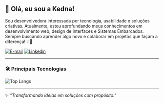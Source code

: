 ## 👋 Olá, eu sou a Kedna!

Sou desenvolvedora interessada por tecnologia, usabilidade e soluções criativas. Atualmente, estou aprofundando meus conhecimentos em desenvolvimento web, design de interfaces e Sistemas Embarcados. Sempre buscando aprender algo novo e colaborar em projetos que façam a diferença! 💡🚀

[![E-mail](https://img.shields.io/badge/Gmail-kednaleal@gmail.com-D14836?style=for-the-badge&logo=gmail&logoColor=white)](mailto:kednaleal@gmail.com)
[![Linkedin](https://img.shields.io/badge/LinkedIn-KednaLeal-0077B5?style=for-the-badge&logo=linkedin&logoColor=white)](https://www.linkedin.com/in/kednaleal/)

---

### 🛠️ Principais Tecnologias

![Top Langs](https://github-readme-stats.vercel.app/api/top-langs/?username=lealkedna&layout=compact&theme=github_dark)
<!--
#### ⚙️ Controle de Versão
<div>
  <img src="https://img.shields.io/badge/GIT-E44C30?style=for-the-badge&logo=git&logoColor=white" alt="git">
  <img src="https://img.shields.io/badge/GitHub-100000?style=for-the-badge&logo=github&logoColor=white" alt="github">
</div>

#### 🎨 Design Responsivo
<img src="https://img.shields.io/badge/Bootstrap-563D7C?style=for-the-badge&logo=bootstrap&logoColor=white" alt="bootstrap">

#### 🧩 Ferramentas de Design e Prototipagem
<img src="https://img.shields.io/badge/Figma-F24E1E?style=for-the-badge&logo=figma&logoColor=white" alt="figma">

#### 📋 Gerenciamento de Projetos
<img src="https://img.shields.io/badge/Trello-0052CC?style=for-the-badge&logo=trello&logoColor=white" alt="trello">

---

### 📚 Tecnologias que Estou Aprendendo

<div>
  <img src="https://img.shields.io/badge/PHP-777BB4?style=for-the-badge&logo=php&logoColor=white" alt="php">
  <img src="https://img.shields.io/badge/R-276DC3?style=for-the-badge&logo=r&logoColor=white" alt="linguagem R">
  <img src="https://img.shields.io/badge/RStudio-75AADB?style=for-the-badge&logo=RStudio&logoColor=white" alt="rstudio">
  <img src="https://img.shields.io/badge/React-20232A?style=for-the-badge&logo=react&logoColor=61DAFB" alt="react">
</div>
 -->
---

✨ _"Transformando ideias em soluções com propósito."_  
